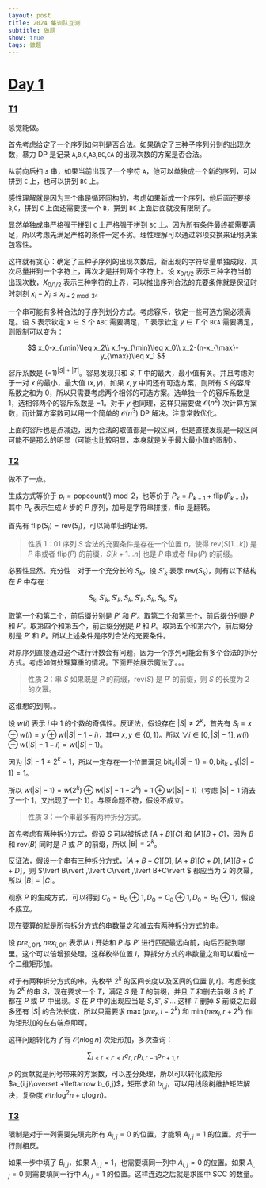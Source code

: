 ```yaml
---
layout: post
title: 2024 集训队互测
subtitle: 做题
show: true
tags: 做题
---
```


# [Day 1](https://qoj.ac/contest/1808)

### [T1](https://qoj.ac/contest/1808/problem/9463)

感觉能做。

首先考虑给定了一个序列如何判是否合法。如果确定了三种子序列分别的出现次数，暴力 DP 是记录 `A`,`B`,`C`,`AB`,`BC`,`CA` 的出现次数的方案是否合法。

从前向后扫 $s$ 串，如果当前出现了一个字符 `A`，他可以单独成一个新的序列，可以拼到 `C` 上，也可以拼到 `BC` 上。

感性理解就是因为三个串是循环同构的，考虑如果新成一个序列，他后面还要接 `B`,`C`，拼到 `C` 上面还需要接一个 `B`，拼到 `BC` 上面后面就没有限制了。

显然单独成串严格强于拼到 `C` 上严格强于拼到 `BC` 上。因为所有条件最终都需要满足，所以考虑先满足严格的条件一定不劣。理性理解可以通过邻项交换来证明决策包容性。

这样就有贪心：确定了三种子序列的出现次数后，新出现的字符尽量单独成段，其次尽量拼到一个字符上，再次才是拼到两个字符上。设 $x_{0/1/2}$ 表示三种字符当前出现次数，$X_{0/1/2}$ 表示三种字符的上界，可以推出序列合法的充要条件就是保证时时刻刻 $x_i-X_i\leq x_{i+2\bmod 3}$。

一个串可能有多种合法的子序列划分方式。考虑容斥，钦定一些可选方案必须满足。设 $S$ 表示钦定 $x\in S$ 个 `ABC` 需要满足，$T$ 表示钦定 $y\in T$ 个 `BCA` 需要满足，则限制可以变为：

$$
x_0-x_{\min}\leq x_2\\
x_1-y_{\min}\leq x_0\\
x_2-(n-x_{\max}-y_{\max})\leq x_1
$$

容斥系数是 $(-1)^{\lvert S\rvert+\lvert T\rvert}$。容易发现只和 $S,T$ 中的最大，最小值有关。并且考虑对于一对 $x$ 的最小，最大值 $(x,y)$，如果 $x,y$ 中间还有可选方案，则所有 $S$ 的容斥系数之和为 $0$，所以只需要考虑两个相邻的可选方案。选单独一个的容斥系数是 $1$，选相邻两个的容斥系数是 $-1$。对于 $y$ 也同理，这样只需要做 $\mathcal O(n^2)$ 次计算方案数，而计算方案数可以用一个简单的 $\mathcal O(n^3)$ DP 解决。注意常数优化。

上面的容斥也是点减边，因为合法的取值都是一段区间，但是直接发现是一段区间可能不是那么的明显（可能也比较明显，本身就是关乎最大最小值的限制）。

### [T2](https://qoj.ac/contest/1808/problem/9464)

做不了一点。

生成方式等价于 $p_i=\text{popcount}(i)\bmod 2$，也等价于 $P_k=P_{k-1}+\text{flip}(P_{k-1})$，其中 $P_k$ 表示生成 $k$ 步的 $P$ 序列，加号是字符串拼接，$\text{flip}$ 是翻转。

首先有 $\text{flip}(S_i)=\text{rev}(S_i)$，可以简单归纳证明。

> 性质 $1$：$01$ 序列 $S$ 合法的充要条件是存在一个位置 $p$，使得 $\text{rev}(S[1\dots k])$ 是 $P$ 串或者 $\text{flip}(P)$ 的前缀，$S[k+1\dots n]$ 也是 $P$ 串或者 $\text{filp}(P)$ 的前缀。

必要性显然。充分性：对于一个充分长的 $S_k$，设 $S'_k$ 表示 $\text{rev}(S_k)$，则有以下结构在 $P$ 中存在：

$$
S_k,S'_k,S'_k,S_k,S'_k,S_k,S_k,S'_k
$$

取第一个和第二个，前后缀分别是 $P'$ 和 $P'$。取第二个和第三个，前后缀分别是 $P$ 和 $P'$。取第四个和第五个，前后缀分别是 $P$ 和 $P$。取第五个和第六个，前后缀分别是 $P'$ 和 $P$。所以上述条件是序列合法的充要条件。

对原序列直接通过这个进行计数会有问题，因为一个序列可能会有多个合法的拆分方式。考虑如何处理算重的情况。下面开始展示魔法了。。。

> 性质 $2$：串 $S$ 如果既是 $P$ 的前缀，$\text{rev}(S)$ 是 $P'$ 的前缀，则 $S$ 的长度为 $2$ 的次幂。

这谁想的到啊。。

设 $w(i)$ 表示 $i$ 中 $1$ 的个数的奇偶性。反证法，假设存在 $\lvert S\rvert \not = 2^k$，首先有 $S_i=x\oplus w(i)=y\oplus w(\lvert S\rvert -1-i)$，其中 $x,y\in\{0,1\}$。所以 $\forall i\in[0,\lvert S\rvert-1],w(i)\oplus w(\lvert S\rvert -1-i)=w(\lvert S\rvert-1)$。

因为 $\lvert S\rvert-1\not = 2^k-1$，所以一定存在一个位置满足 $\text{bit}_k(\lvert S\rvert-1)=0,\text{bit}_{k+1}(\lvert S\rvert-1)=1$。

所以 $w(\lvert S\rvert -1)=w(2^k)\oplus w(\lvert S\rvert -1-2^k)=1\oplus w(\lvert S\rvert -1)$（考虑 $\lvert S\rvert -1$ 消去了一个 $1$，又出现了一个 $1$）。与原命题不符，假设不成立。

> 性质 $3$：一个串最多有两种拆分方式。

首先考虑有两种拆分方式，假设 $S$ 可以被拆成 $[A+B][C]$ 和 $[A][B+C]$，因为 $B$ 和 $\text{rev}(B)$ 同时是 $P$ 或 $P'$ 的前缀，所以 $\lvert B\rvert =2^k$。

反证法，假设一个串有三种拆分方式，$[A+B+C][D],[A+B][C+D],[A][B+C+D]$，则 $\lvert B\rvert ,\lvert C\rvert ,\lvert B+C\rvert $ 都应当为 $2$ 的次幂，所以 $\lvert B\rvert =\lvert C\rvert$。

观察 $P$ 的生成方式，可以得到 $C_0=B_0\oplus 1,D_0=C_0\oplus 1,D_0=B_0\oplus 1$，假设不成立。

现在要算的就是所有拆分方式的串数量之和减去有两种拆分方式的串。

设 $pre_{i,0/1},nex_{i,0/1}$ 表示从 $i$ 开始和 $P$ 与 $P'$ 进行匹配最远向前，向后匹配到哪里。这个可以倍增预处理。这样枚举位置 $i$，算拆分方式的串数量之和可以看成一个二维矩形加。

对于有两种拆分方式的串，先枚举 $2^k$ 的区间长度以及区间的位置 $[l,r]$。考虑长度为 $2^k$ 的串 $S$，现在要求一个 $T$，满足 $S$ 是 $T$ 的前缀，并且 $T$ 和删去前缀 $S$ 的 $T$ 都在 $P$ 或 $P'$ 中出现。$S$ 在 $P$ 中的出现应当是 $S,S',S'\dots$ 这样 $T$ 删掉 $S$ 前缀之后最多还有 $\lvert S\rvert$ 的合法长度，所以只需要求 $\max(pre_r,l-2^k)$ 和 $\min(nex_l,r+2^k)$ 作为矩形加的左右端点即可。

这样问题转化为了有 $\mathcal O(n\log n)$ 次矩形加，多次查询：

$$\sum_{l\leq l'\leq r'\leq r}c_{l',r'}p_{l,l'-1}p_{r'+1,r}$$

$p$ 的贡献就是问号带来的方案数，可以差分处理，所以可以转化成矩形 $a_{i,j}\overset +\leftarrow b_{i,j}$，矩形求和 $b_{i,j}$，可以用线段树维护矩阵解决，复杂度 $\mathcal O(n\log^2 n+q\log n)$。

### [T3](https://qoj.ac/contest/1808/problem/9465)

限制是对于一列需要先填完所有 $A_{i,j}=0$ 的位置，才能填 $A_{i,j}=1$ 的位置。对于一行则相反。

如果一步中填了 $B_{i,j}$，如果 $A_{i,j}=1$，也需要填同一列中 $A_{i,j}=0$ 的位置。如果 $A_{i,j}=0$ 则需要填同一行中 $A_{i,j}=1$ 的位置。这样连边之后就是求图中 SCC 的数量。

